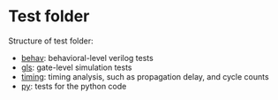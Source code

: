 # Test folder

Structure of test folder:

- [behav](behav): behavioral-level verilog tests
- [gls](gls): gate-level simulation tests
- [timing](timing): timing analysis, such as propagation delay, and cycle counts
- [py](py): tests for the python code
